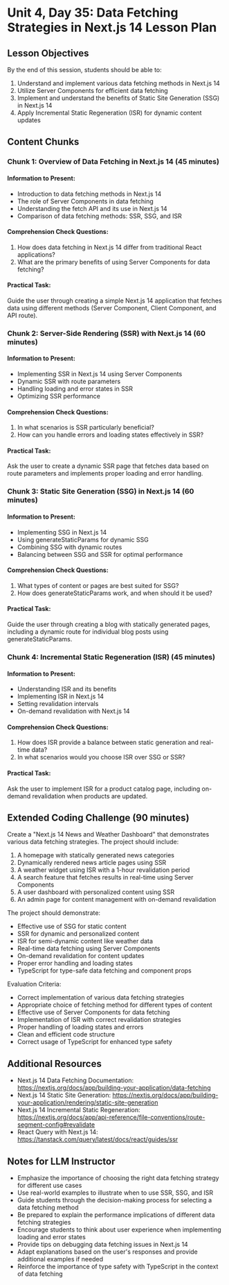 # Unit 4, Day 35: Data Fetching Strategies in Next.js 14 Lesson Plan

## Lesson Objectives
By the end of this session, students should be able to:
1. Understand and implement various data fetching methods in Next.js 14
2. Utilize Server Components for efficient data fetching
3. Implement and understand the benefits of Static Site Generation (SSG) in Next.js 14
4. Apply Incremental Static Regeneration (ISR) for dynamic content updates

## Content Chunks

### Chunk 1: Overview of Data Fetching in Next.js 14 (45 minutes)

#### Information to Present:
- Introduction to data fetching methods in Next.js 14
- The role of Server Components in data fetching
- Understanding the fetch API and its use in Next.js 14
- Comparison of data fetching methods: SSR, SSG, and ISR

#### Comprehension Check Questions:
1. How does data fetching in Next.js 14 differ from traditional React applications?
2. What are the primary benefits of using Server Components for data fetching?

#### Practical Task:
Guide the user through creating a simple Next.js 14 application that fetches data using different methods (Server Component, Client Component, and API route).

### Chunk 2: Server-Side Rendering (SSR) with Next.js 14 (60 minutes)

#### Information to Present:
- Implementing SSR in Next.js 14 using Server Components
- Dynamic SSR with route parameters
- Handling loading and error states in SSR
- Optimizing SSR performance

#### Comprehension Check Questions:
1. In what scenarios is SSR particularly beneficial?
2. How can you handle errors and loading states effectively in SSR?

#### Practical Task:
Ask the user to create a dynamic SSR page that fetches data based on route parameters and implements proper loading and error handling.

### Chunk 3: Static Site Generation (SSG) in Next.js 14 (60 minutes)

#### Information to Present:
- Implementing SSG in Next.js 14
- Using generateStaticParams for dynamic SSG
- Combining SSG with dynamic routes
- Balancing between SSG and SSR for optimal performance

#### Comprehension Check Questions:
1. What types of content or pages are best suited for SSG?
2. How does generateStaticParams work, and when should it be used?

#### Practical Task:
Guide the user through creating a blog with statically generated pages, including a dynamic route for individual blog posts using generateStaticParams.

### Chunk 4: Incremental Static Regeneration (ISR) (45 minutes)

#### Information to Present:
- Understanding ISR and its benefits
- Implementing ISR in Next.js 14
- Setting revalidation intervals
- On-demand revalidation with Next.js 14

#### Comprehension Check Questions:
1. How does ISR provide a balance between static generation and real-time data?
2. In what scenarios would you choose ISR over SSG or SSR?

#### Practical Task:
Ask the user to implement ISR for a product catalog page, including on-demand revalidation when products are updated.

## Extended Coding Challenge (90 minutes)

Create a "Next.js 14 News and Weather Dashboard" that demonstrates various data fetching strategies. The project should include:

1. A homepage with statically generated news categories
2. Dynamically rendered news article pages using SSR
3. A weather widget using ISR with a 1-hour revalidation period
4. A search feature that fetches results in real-time using Server Components
5. A user dashboard with personalized content using SSR
6. An admin page for content management with on-demand revalidation

The project should demonstrate:
- Effective use of SSG for static content
- SSR for dynamic and personalized content
- ISR for semi-dynamic content like weather data
- Real-time data fetching using Server Components
- On-demand revalidation for content updates
- Proper error handling and loading states
- TypeScript for type-safe data fetching and component props

Evaluation Criteria:
- Correct implementation of various data fetching strategies
- Appropriate choice of fetching method for different types of content
- Effective use of Server Components for data fetching
- Implementation of ISR with correct revalidation strategies
- Proper handling of loading states and errors
- Clean and efficient code structure
- Correct usage of TypeScript for enhanced type safety

## Additional Resources
- Next.js 14 Data Fetching Documentation: https://nextjs.org/docs/app/building-your-application/data-fetching
- Next.js 14 Static Site Generation: https://nextjs.org/docs/app/building-your-application/rendering/static-site-generation
- Next.js 14 Incremental Static Regeneration: https://nextjs.org/docs/app/api-reference/file-conventions/route-segment-config#revalidate
- React Query with Next.js 14: https://tanstack.com/query/latest/docs/react/guides/ssr

## Notes for LLM Instructor
- Emphasize the importance of choosing the right data fetching strategy for different use cases
- Use real-world examples to illustrate when to use SSR, SSG, and ISR
- Guide students through the decision-making process for selecting a data fetching method
- Be prepared to explain the performance implications of different data fetching strategies
- Encourage students to think about user experience when implementing loading and error states
- Provide tips on debugging data fetching issues in Next.js 14
- Adapt explanations based on the user's responses and provide additional examples if needed
- Reinforce the importance of type safety with TypeScript in the context of data fetching

